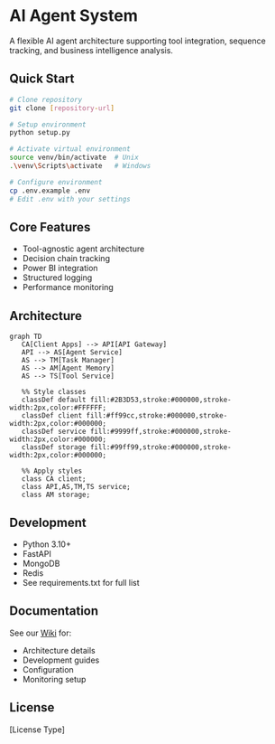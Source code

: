 # AI Agent System

A flexible AI agent architecture supporting tool integration, sequence tracking, and business intelligence analysis.

## Quick Start

```bash
# Clone repository
git clone [repository-url]

# Setup environment
python setup.py

# Activate virtual environment
source venv/bin/activate  # Unix
.\venv\Scripts\activate   # Windows

# Configure environment
cp .env.example .env
# Edit .env with your settings
```

## Core Features

- Tool-agnostic agent architecture
- Decision chain tracking
- Power BI integration
- Structured logging
- Performance monitoring

## Architecture

```mermaid
graph TD
   CA[Client Apps] --> API[API Gateway]
   API --> AS[Agent Service]
   AS --> TM[Task Manager]
   AS --> AM[Agent Memory]
   AS --> TS[Tool Service]

   %% Style classes 
   classDef default fill:#2B3D53,stroke:#000000,stroke-width:2px,color:#FFFFFF;
   classDef client fill:#ff99cc,stroke:#000000,stroke-width:2px,color:#000000;
   classDef service fill:#9999ff,stroke:#000000,stroke-width:2px,color:#000000;
   classDef storage fill:#99ff99,stroke:#000000,stroke-width:2px,color:#000000;
   
   %% Apply styles
   class CA client;
   class API,AS,TM,TS service;
   class AM storage;
```

## Development

- Python 3.10+
- FastAPI
- MongoDB
- Redis
- See requirements.txt for full list

## Documentation

See our [Wiki](wiki-link) for:
- Architecture details
- Development guides
- Configuration
- Monitoring setup

## License

[License Type]
